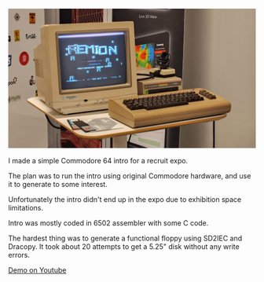 ![](images/c64_intro/intro.jpg)

I made a simple Commodore 64 intro for a recruit expo.

The plan was to run the intro using original Commodore hardware, and use it to generate to some interest.

Unfortunately the intro didn't end up in the expo due to exhibition space limitations.

Intro was mostly coded in 6502 assembler with some C code.

The hardest thing was to generate a functional floppy using SD2IEC and Dracopy. It took about 20 attempts to get a 5.25" disk without any write errors.

[Demo on Youtube](https://youtu.be/QjtC-RqAv6M)